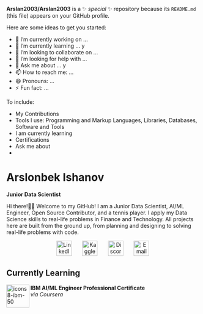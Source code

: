 


**Arslan2003/Arslan2003** is a ✨ _special_ ✨ repository because its `README.md` (this file) appears on your GitHub profile.

Here are some ideas to get you started:

- 🔭 I’m currently working on ...
- 🌱 I’m currently learning ... y
- 👯 I’m looking to collaborate on ...
- 🤔 I’m looking for help with ...
- 💬 Ask me about ... y
- 📫 How to reach me: ...
- 😄 Pronouns: ...
- ⚡ Fun fact: ...

To include:
- My Contributions
- Tools I use: Programming and Markup Languages, Libraries, Databases, Software and Tools
- I am currently learning
- Certifications
- Ask me about
- 



# Arslonbek Ishanov
**Junior Data Scientist**

Hi there!👋🏼 Welcome to my GitHub! I am a Junior Data Scientist, AI/ML Engineer, Open Source Contributor, and a tennis player. I apply my Data Science skills to real-life problems in Finance and Technology. All projects here are built from the ground up, from planning and designing to solving real-life problems with code.

<!-- Social icons section -->
<p align="center">
  <a href="https://www.linkedin.com/in/arslonbek-ishanov/"><img width="40px" height="40px" alt="LinkedIn" title="View my LinkedIn" src="https://github.com/user-attachments/assets/06b5692a-f413-4f89-a61b-9cd3e72c875c"/></a>
  &#8287;&#8287;&#8287;&#8287;&#8287;
  <a href="https://dev.to/denvercoder1"><img width="40px" height="40px" alt="Kaggle" title="View my Kaggle Profile" src="https://github.com/user-attachments/assets/e9d482f6-fec4-4c79-ab0c-2352e3b6f52a"/></a>
  &#8287;&#8287;&#8287;&#8287;&#8287;
  <a href="https://discord.gg/fPrdqh3Zfu" alt="Discord"><img width="40px" height="40px" alt="Discord" title="DM me on Discord" src="https://github.com/user-attachments/assets/d87b688e-f68a-4a07-8a63-da210c516ae6"/></a>
  &#8287;&#8287;&#8287;&#8287;&#8287; 
  <a href="mailto:arslonbek.ishanov.work@gmail.com"><img width="40px" height="40px" alt="Email" title="Send me an email" src="https://github.com/user-attachments/assets/795210e4-7f07-4636-a517-d44e919b42bd"/></a>
</p>



## Currently Learning




<a href="https://www.coursera.org/professional-certificates/ai-engineer">
  <img align="left" width="60px" height="60px" alt="icons8-ibm-50" src="https://github.com/user-attachments/assets/d85b4049-d770-46c4-86c4-69696c06e3c1" />
  <!--- <img align="left" width="50px" height="50px" alt="IBM AI/ML Engineer" src="https://github.com/user-attachments/assets/528b5d87-3754-4fc1-b7a2-c5fe7dad40b1"/> --->
</a>

**IBM AI/ML Engineer Professional Certificate**  
*via Coursera*  

<br clear="left"/>

